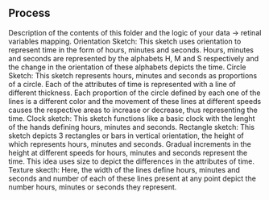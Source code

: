 ## Process

Description of the contents of this folder and the logic of your data → retinal variables mapping.
Orientation Sketch: This sketch uses orientation to represent time in the form of hours, minutes and seconds. Hours, minutes and seconds are represented by the alphabets H, M and S respectively and the change in the orientation of these alphabets depicts the time. 
Circle Sketch: This sketch represents hours, minutes and seconds as proportions of a circle. Each of the attributes of time is represented with a line of different thickness. Each proportion of the circle defined by each one of the lines is a different color and the movement of these lines at different speeds causes the respective areas to increase or decrease, thus representing the time. 
Clock sketch: This sketch functions like a basic clock with the lenght of the hands defining hours, minutes and seconds.
Rectangle sketch: This sketch depicts 3 rectangles or bars in vertical orientation, the height of which represents hours, minutes and seconds. Gradual increments in the height at different speeds for hours, minutes and seconds represent the time. This idea uses size to depict the differences in the attributes of time.
Texture skecth: Here, the width of the lines define hours, minutes and seconds and number of each of these lines present at any point depict the number hours, minutes or seconds they represent.